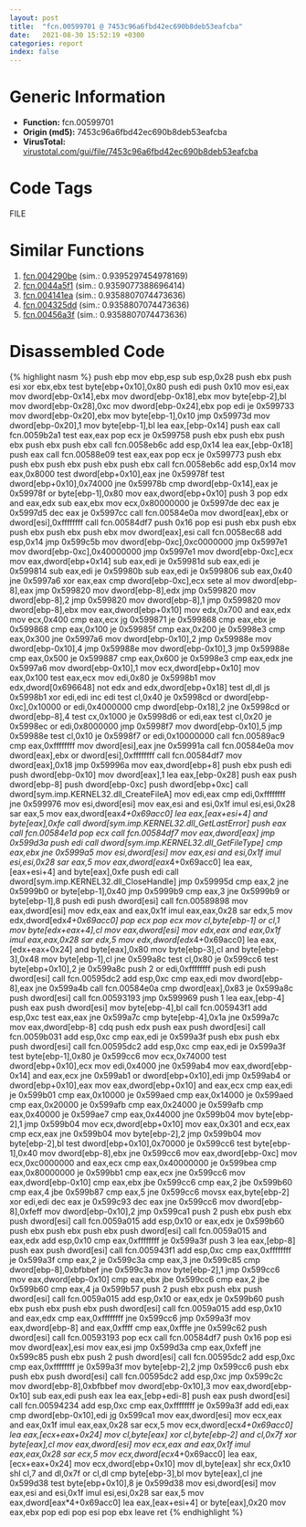 ```yaml
---
layout: post
title:  "fcn.00599701 @ 7453c96a6fbd42ec690b8deb53eafcba"
date:   2021-08-30 15:52:19 +0300
categories: report
index: false
---
```


# Generic Information
- **Function:** fcn.00599701
- **Origin (md5):** 7453c96a6fbd42ec690b8deb53eafcba
- **VirusTotal:** [virustotal.com/gui/file/7453c96a6fbd42ec690b8deb53eafcba][virustotal_ref]

# Code Tags
<span class="tag" id="FILE">FILE</span>


# Similar Functions

1. [fcn.004290be][similar_1_ref] (sim.: 0.9395297454978169)
2. [fcn.0044a5f1][similar_2_ref] (sim.: 0.9359077388696414)
3. [fcn.004141ea][similar_3_ref] (sim.: 0.9358807074473636)
4. [fcn.004325dd][similar_4_ref] (sim.: 0.9358807074473636)
5. [fcn.00456a3f][similar_5_ref] (sim.: 0.9358807074473636)


# Disassembled Code

{% highlight nasm %}
push ebp
mov ebp,esp
sub esp,0x28
push ebx
push esi
xor ebx,ebx
test byte[ebp+0x10],0x80
push edi
push 0x10
mov esi,eax
mov dword[ebp-0x14],ebx
mov dword[ebp-0x18],ebx
mov byte[ebp-2],bl
mov dword[ebp-0x28],0xc
mov dword[ebp-0x24],ebx
pop edi
je 0x599733
mov dword[ebp-0x20],ebx
mov byte[ebp-1],0x10
jmp 0x59973d
mov dword[ebp-0x20],1
mov byte[ebp-1],bl
lea eax,[ebp-0x14]
push eax
call fcn.0059b2a1
test eax,eax
pop ecx
je 0x599758
push ebx
push ebx
push ebx
push ebx
push ebx
call fcn.0058eb6c
add esp,0x14
lea eax,[ebp-0x18]
push eax
call fcn.00588e09
test eax,eax
pop ecx
je 0x599773
push ebx
push ebx
push ebx
push ebx
push ebx
call fcn.0058eb6c
add esp,0x14
mov eax,0x8000
test dword[ebp+0x10],eax
jne 0x59978f
test dword[ebp+0x10],0x74000
jne 0x59978b
cmp dword[ebp-0x14],eax
je 0x59978f
or byte[ebp-1],0x80
mov eax,dword[ebp+0x10]
push 3
pop edx
and eax,edx
sub eax,ebx
mov ecx,0x80000000
je 0x5997de
dec eax
je 0x5997d5
dec eax
je 0x5997cc
call fcn.00584e0a
mov dword[eax],ebx
or dword[esi],0xffffffff
call fcn.00584df7
push 0x16
pop esi
push ebx
push ebx
push ebx
push ebx
push ebx
mov dword[eax],esi
call fcn.0058ec68
add esp,0x14
jmp 0x599c5b
mov dword[ebp-0xc],0xc0000000
jmp 0x5997e1
mov dword[ebp-0xc],0x40000000
jmp 0x5997e1
mov dword[ebp-0xc],ecx
mov eax,dword[ebp+0x14]
sub eax,edi
je 0x59981d
sub eax,edi
je 0x599814
sub eax,edi
je 0x59980b
sub eax,edi
je 0x599806
sub eax,0x40
jne 0x5997a6
xor eax,eax
cmp dword[ebp-0xc],ecx
sete al
mov dword[ebp-8],eax
jmp 0x599820
mov dword[ebp-8],edx
jmp 0x599820
mov dword[ebp-8],2
jmp 0x599820
mov dword[ebp-8],1
jmp 0x599820
mov dword[ebp-8],ebx
mov eax,dword[ebp+0x10]
mov edx,0x700
and eax,edx
mov ecx,0x400
cmp eax,ecx
jg 0x599871
je 0x599868
cmp eax,ebx
je 0x599868
cmp eax,0x100
je 0x59985f
cmp eax,0x200
je 0x5998e3
cmp eax,0x300
jne 0x5997a6
mov dword[ebp-0x10],2
jmp 0x59988e
mov dword[ebp-0x10],4
jmp 0x59988e
mov dword[ebp-0x10],3
jmp 0x59988e
cmp eax,0x500
je 0x599887
cmp eax,0x600
je 0x5998e3
cmp eax,edx
jne 0x5997a6
mov dword[ebp-0x10],1
mov ecx,dword[ebp+0x10]
mov eax,0x100
test eax,ecx
mov edi,0x80
je 0x5998b1
mov edx,dword[0x696648]
not edx
and edx,dword[ebp+0x18]
test dl,dl
js 0x5998b1
xor edi,edi
inc edi
test cl,0x40
je 0x5998cd
or dword[ebp-0xc],0x10000
or edi,0x4000000
cmp dword[ebp-0x18],2
jne 0x5998cd
or dword[ebp-8],4
test cx,0x1000
je 0x5998d6
or edi,eax
test cl,0x20
je 0x5998ec
or edi,0x8000000
jmp 0x5998f7
mov dword[ebp-0x10],5
jmp 0x59988e
test cl,0x10
je 0x5998f7
or edi,0x10000000
call fcn.00589ac9
cmp eax,0xffffffff
mov dword[esi],eax
jne 0x59991a
call fcn.00584e0a
mov dword[eax],ebx
or dword[esi],0xffffffff
call fcn.00584df7
mov dword[eax],0x18
jmp 0x59996a
mov eax,dword[ebp+8]
push ebx
push edi
push dword[ebp-0x10]
mov dword[eax],1
lea eax,[ebp-0x28]
push eax
push dword[ebp-8]
push dword[ebp-0xc]
push dword[ebp+0xc]
call dword[sym.imp.KERNEL32.dll_CreateFileA]
mov edi,eax
cmp edi,0xffffffff
jne 0x599976
mov esi,dword[esi]
mov eax,esi
and esi,0x1f
imul esi,esi,0x28
sar eax,5
mov eax,dword[eax*4+0x69acc0]
lea eax,[eax+esi+4]
and byte[eax],0xfe
call dword[sym.imp.KERNEL32.dll_GetLastError]
push eax
call fcn.00584e1d
pop ecx
call fcn.00584df7
mov eax,dword[eax]
jmp 0x599d3a
push edi
call dword[sym.imp.KERNEL32.dll_GetFileType]
cmp eax,ebx
jne 0x5999a5
mov esi,dword[esi]
mov eax,esi
and esi,0x1f
imul esi,esi,0x28
sar eax,5
mov eax,dword[eax*4+0x69acc0]
lea eax,[eax+esi+4]
and byte[eax],0xfe
push edi
call dword[sym.imp.KERNEL32.dll_CloseHandle]
jmp 0x59995d
cmp eax,2
jne 0x5999b0
or byte[ebp-1],0x40
jmp 0x5999b9
cmp eax,3
jne 0x5999b9
or byte[ebp-1],8
push edi
push dword[esi]
call fcn.00589898
mov eax,dword[esi]
mov edx,eax
and eax,0x1f
imul eax,eax,0x28
sar edx,5
mov edx,dword[edx*4+0x69acc0]
pop ecx
pop ecx
mov cl,byte[ebp-1]
or cl,1
mov byte[edx+eax+4],cl
mov eax,dword[esi]
mov edx,eax
and eax,0x1f
imul eax,eax,0x28
sar edx,5
mov edx,dword[edx*4+0x69acc0]
lea eax,[edx+eax+0x24]
and byte[eax],0x80
mov byte[ebp-3],cl
and byte[ebp-3],0x48
mov byte[ebp-1],cl
jne 0x599a8c
test cl,0x80
je 0x599cc6
test byte[ebp+0x10],2
je 0x599a8c
push 2
or edi,0xffffffff
push edi
push dword[esi]
call fcn.00595dc2
add esp,0xc
cmp eax,edi
mov dword[ebp-8],eax
jne 0x599a4b
call fcn.00584e0a
cmp dword[eax],0x83
je 0x599a8c
push dword[esi]
call fcn.00593193
jmp 0x599969
push 1
lea eax,[ebp-4]
push eax
push dword[esi]
mov byte[ebp-4],bl
call fcn.005943f1
add esp,0xc
test eax,eax
jne 0x599a7c
cmp byte[ebp-4],0x1a
jne 0x599a7c
mov eax,dword[ebp-8]
cdq
push edx
push eax
push dword[esi]
call fcn.0059b031
add esp,0xc
cmp eax,edi
je 0x599a3f
push ebx
push ebx
push dword[esi]
call fcn.00595dc2
add esp,0xc
cmp eax,edi
je 0x599a3f
test byte[ebp-1],0x80
je 0x599cc6
mov ecx,0x74000
test dword[ebp+0x10],ecx
mov edi,0x4000
jne 0x599ab4
mov eax,dword[ebp-0x14]
and eax,ecx
jne 0x599ab1
or dword[ebp+0x10],edi
jmp 0x599ab4
or dword[ebp+0x10],eax
mov eax,dword[ebp+0x10]
and eax,ecx
cmp eax,edi
je 0x599b01
cmp eax,0x10000
je 0x599aed
cmp eax,0x14000
je 0x599aed
cmp eax,0x20000
je 0x599afb
cmp eax,0x24000
je 0x599afb
cmp eax,0x40000
je 0x599ae7
cmp eax,0x44000
jne 0x599b04
mov byte[ebp-2],1
jmp 0x599b04
mov ecx,dword[ebp+0x10]
mov eax,0x301
and ecx,eax
cmp ecx,eax
jne 0x599b04
mov byte[ebp-2],2
jmp 0x599b04
mov byte[ebp-2],bl
test dword[ebp+0x10],0x70000
je 0x599cc6
test byte[ebp-1],0x40
mov dword[ebp-8],ebx
jne 0x599cc6
mov eax,dword[ebp-0xc]
mov ecx,0xc0000000
and eax,ecx
cmp eax,0x40000000
je 0x599bea
cmp eax,0x80000000
je 0x599bb1
cmp eax,ecx
jne 0x599cc6
mov eax,dword[ebp-0x10]
cmp eax,ebx
jbe 0x599cc6
cmp eax,2
jbe 0x599b60
cmp eax,4
jbe 0x599b87
cmp eax,5
jne 0x599cc6
movsx eax,byte[ebp-2]
xor edi,edi
dec eax
je 0x599c93
dec eax
jne 0x599cc6
mov dword[ebp-8],0xfeff
mov dword[ebp-0x10],2
jmp 0x599ca1
push 2
push ebx
push ebx
push dword[esi]
call fcn.0059a015
add esp,0x10
or eax,edx
je 0x599b60
push ebx
push ebx
push ebx
push dword[esi]
call fcn.0059a015
and eax,edx
add esp,0x10
cmp eax,0xffffffff
je 0x599a3f
push 3
lea eax,[ebp-8]
push eax
push dword[esi]
call fcn.005943f1
add esp,0xc
cmp eax,0xffffffff
je 0x599a3f
cmp eax,2
je 0x599c3a
cmp eax,3
jne 0x599c85
cmp dword[ebp-8],0xbfbbef
jne 0x599c3a
mov byte[ebp-2],1
jmp 0x599cc6
mov eax,dword[ebp-0x10]
cmp eax,ebx
jbe 0x599cc6
cmp eax,2
jbe 0x599b60
cmp eax,4
ja 0x599b57
push 2
push ebx
push ebx
push dword[esi]
call fcn.0059a015
add esp,0x10
or eax,edx
je 0x599b60
push ebx
push ebx
push ebx
push dword[esi]
call fcn.0059a015
add esp,0x10
and eax,edx
cmp eax,0xffffffff
jne 0x599cc6
jmp 0x599a3f
mov eax,dword[ebp-8]
and eax,0xffff
cmp eax,0xfffe
jne 0x599c62
push dword[esi]
call fcn.00593193
pop ecx
call fcn.00584df7
push 0x16
pop esi
mov dword[eax],esi
mov eax,esi
jmp 0x599d3a
cmp eax,0xfeff
jne 0x599c85
push ebx
push 2
push dword[esi]
call fcn.00595dc2
add esp,0xc
cmp eax,0xffffffff
je 0x599a3f
mov byte[ebp-2],2
jmp 0x599cc6
push ebx
push ebx
push dword[esi]
call fcn.00595dc2
add esp,0xc
jmp 0x599c2c
mov dword[ebp-8],0xbfbbef
mov dword[ebp-0x10],3
mov eax,dword[ebp-0x10]
sub eax,edi
push eax
lea eax,[ebp+edi-8]
push eax
push dword[esi]
call fcn.00594234
add esp,0xc
cmp eax,0xffffffff
je 0x599a3f
add edi,eax
cmp dword[ebp-0x10],edi
jg 0x599ca1
mov eax,dword[esi]
mov ecx,eax
and eax,0x1f
imul eax,eax,0x28
sar ecx,5
mov ecx,dword[ecx*4+0x69acc0]
lea eax,[ecx+eax+0x24]
mov cl,byte[eax]
xor cl,byte[ebp-2]
and cl,0x7f
xor byte[eax],cl
mov eax,dword[esi]
mov ecx,eax
and eax,0x1f
imul eax,eax,0x28
sar ecx,5
mov ecx,dword[ecx*4+0x69acc0]
lea eax,[ecx+eax+0x24]
mov ecx,dword[ebp+0x10]
mov dl,byte[eax]
shr ecx,0x10
shl cl,7
and dl,0x7f
or cl,dl
cmp byte[ebp-3],bl
mov byte[eax],cl
jne 0x599d38
test byte[ebp+0x10],8
je 0x599d38
mov esi,dword[esi]
mov eax,esi
and esi,0x1f
imul esi,esi,0x28
sar eax,5
mov eax,dword[eax*4+0x69acc0]
lea eax,[eax+esi+4]
or byte[eax],0x20
mov eax,ebx
pop edi
pop esi
pop ebx
leave
ret
{% endhighlight %}


[similar_1_ref]: /report/fcn.004290be@de21a548b66aa6c0b17491b6a31e14fa
[similar_2_ref]: /report/fcn.0044a5f1@7b00dd8f2abf54a73bfb09681334ff78
[similar_3_ref]: /report/fcn.004141ea@6c5b0418e4a4c57d99cda47d2717045d
[similar_4_ref]: /report/fcn.004325dd@0aa2d73a5300dff2412388945614b507
[similar_5_ref]: /report/fcn.00456a3f@44e1ffcf4e71f4505c09d520fd75f1e4
[virustotal_ref]: https://www.virustotal.com/gui/file/7453c96a6fbd42ec690b8deb53eafcba
